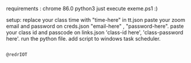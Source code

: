 requirements :
    chrome 86.0
    python3
    just execute exeme.ps1 :)

setup:
    replace your class time with "time-here" in tt.json
    paste your zoom email and password on creds.json "email-here" , "password-here".
    paste your class id and passcode on links.json 'class-id here', 'class-password here'.
    run the python file.
    add script to windows task scheduler.

                                                                                                @redrIOT
